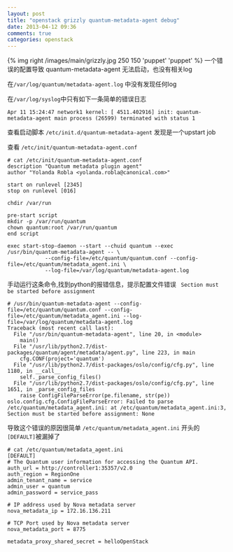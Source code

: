 ```yaml
---
layout: post
title: "openstack grizzly quantum-metadata-agent debug"
date: 2013-04-12 09:36
comments: true
categories: openstack
---
```


{% img right /images/main/grizzly.jpg 250 150 'puppet' 'puppet' %}
一个错误的配置导致 quantum-metadata-agent 无法启动，也没有相关log

在`/var/log/quantum/metadata-agent.log` 中没有发现任何log


在`/var/log/syslog`中只有如下一条简单的错误日志
<!-- more -->

```
Apr 11 15:24:47 network1 kernel: [ 4511.402916] init: quantum-metadata-agent main process (26599) terminated with status 1
```


查看启动脚本 `/etc/init.d/quantum-metadata-agent` 发现是一个upstart job
 
查看 `/etc/init/quantum-metadata-agent.conf` 

```
# cat /etc/init/quantum-metadata-agent.conf 
description "Quantum metadata plugin agent"
author "Yolanda Robla <yolanda.robla@canonical.com>"

start on runlevel [2345]
stop on runlevel [016]

chdir /var/run

pre-start script
mkdir -p /var/run/quantum
chown quantum:root /var/run/quantum
end script

exec start-stop-daemon --start --chuid quantum --exec /usr/bin/quantum-metadata-agent -- \
            --config-file=/etc/quantum/quantum.conf --config-file=/etc/quantum/metadata_agent.ini \
            --log-file=/var/log/quantum/metadata-agent.log
```


手动运行这条命令,找到python的报错信息，提示配置文件错误 ` Section must be started before assignment`


```
# /usr/bin/quantum-metadata-agent --config-file=/etc/quantum/quantum.conf --config-file=/etc/quantum/metadata_agent.ini --log-file=/var/log/quantum/metadata-agent.log
Traceback (most recent call last):
  File "/usr/bin/quantum-metadata-agent", line 20, in <module>
    main()
  File "/usr/lib/python2.7/dist-packages/quantum/agent/metadata/agent.py", line 223, in main
    cfg.CONF(project='quantum')
  File "/usr/lib/python2.7/dist-packages/oslo/config/cfg.py", line 1180, in __call__
    self._parse_config_files()
  File "/usr/lib/python2.7/dist-packages/oslo/config/cfg.py", line 1651, in _parse_config_files
    raise ConfigFileParseError(pe.filename, str(pe))
oslo.config.cfg.ConfigFileParseError: Failed to parse /etc/quantum/metadata_agent.ini: at /etc/quantum/metadata_agent.ini:3, Section must be started before assignment: None

```

导致这个错误的原因很简单 ` /etc/quantum/metadata_agent.ini ` 开头的`[DEFAULT]`被漏掉了

```
# cat /etc/quantum/metadata_agent.ini 
[DEFAULT]
# The Quantum user information for accessing the Quantum API.
auth_url = http://controller1:35357/v2.0
auth_region = RegionOne
admin_tenant_name = service
admin_user = quantum
admin_password = service_pass

# IP address used by Nova metadata server
nova_metadata_ip = 172.16.136.211

# TCP Port used by Nova metadata server
nova_metadata_port = 8775

metadata_proxy_shared_secret = helloOpenStack

```

